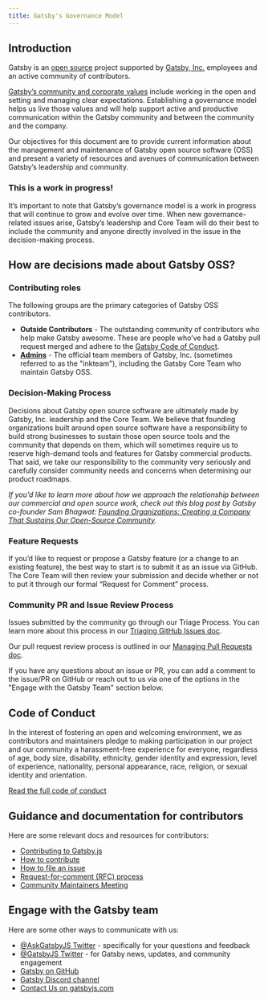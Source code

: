 ```yaml
---
title: Gatsby's Governance Model
---
```


## Introduction

Gatsby is an [open source](https://opensource.org/) project supported by [Gatsby, Inc.](https://www.gatsbyjs.com/about/) employees and an active community of contributors.

[Gatsby’s community and corporate values](/docs/gatsby-core-philosophy/#gatsbys-community-philosophy) include working in the open and setting and managing clear expectations. Establishing a governance model helps us live those values and will help support active and productive communication within the Gatsby community and between the community and the company.

Our objectives for this document are to provide current information about the management and maintenance of Gatsby open source software (OSS) and present a variety of resources and avenues of communication between Gatsby’s leadership and community.

### This is a work in progress!

It’s important to note that Gatsby’s governance model is a work in progress that will continue to grow and evolve over time. When new governance-related issues arise, Gatsby’s leadership and Core Team will do their best to include the community and anyone directly involved in the issue in the decision-making process.

## How are decisions made about Gatsby OSS?

### Contributing roles

The following groups are the primary categories of Gatsby OSS contributors.

- **Outside Contributors** - The outstanding community of contributors who help make Gatsby awesome. These are people who’ve had a Gatsby pull request merged and adhere to the [Gatsby Code of Conduct](/contributing/code-of-conduct/).
- **[Admins](https://github.com/orgs/gatsbyjs/teams/admin/members)** - The official team members of Gatsby, Inc. (sometimes referred to as the "inkteam"), including the Gatsby Core Team who maintain Gatsby OSS.

### Decision-Making Process

Decisions about Gatsby open source software are ultimately made by Gatsby, Inc. leadership and the Core Team. We believe that founding organizations built around open source software have a responsibility to build strong businesses to sustain those open source tools and the community that depends on them, which will sometimes require us to reserve high-demand tools and features for Gatsby commercial products. That said, we take our responsibility to the community very seriously and carefully consider community needs and concerns when determining our product roadmaps.

_If you’d like to learn more about how we approach the relationship between our commercial and open source work, check out this blog post by Gatsby co-founder Sam Bhagwat: [Founding Organizations: Creating a Company That Sustains Our Open-Source Community](/blog/2020-02-11-founding-organizations/#reach-skip-nav)._

### Feature Requests

If you’d like to request or propose a Gatsby feature (or a change to an existing feature), the best way to start is to submit it as an issue via GitHub. The Core Team will then review your submission and decide whether or not to put it through our formal “Request for Comment” process.

### Community PR and Issue Review Process

Issues submitted by the community go through our Triage Process. You can learn more about this process in our [Triaging GitHub Issues doc](/contributing/triaging-github-issues/).

Our pull request review process is outlined in our [Managing Pull Requests doc](/contributing/managing-pull-requests/).

If you have any questions about an issue or PR, you can add a comment to the issue/PR on GitHub or reach out to us via one of the options in the "Engage with the Gatsby Team" section below.

## Code of Conduct

In the interest of fostering an open and welcoming environment, we as contributors and maintainers pledge to making participation in our project and our community a harassment-free experience for everyone, regardless of age, body size, disability, ethnicity, gender identity and expression, level of experience, nationality, personal appearance, race, religion, or sexual identity and orientation.

[Read the full code of conduct](/contributing/code-of-conduct/)

## Guidance and documentation for contributors

Here are some relevant docs and resources for contributors:

- [Contributing to Gatsby.js](/contributing)
- [How to contribute](/contributing/how-to-contribute/)
- [How to file an issue](/contributing/how-to-file-an-issue/)
- [Request-for-comment (RFC) process](/contributing/rfc-process/)
- [Community Maintainers Meeting](/contributing/community/#community-maintainers-meeting)

## Engage with the Gatsby team

Here are some other ways to communicate with us:

- [@AskGatsbyJS Twitter](https://twitter.com/AskGatsbyJS) - specifically for your questions and feedback
- [@GatsbyJS Twitter](https://twitter.com/gatsbyjs) - for Gatsby news, updates, and community engagement
- [Gatsby on GitHub](https://github.com/gatsbyjs)
- [Gatsby Discord channel](https://gatsby.dev/discord)
- [Contact Us on gatsbyjs.com](https://www.gatsbyjs.com/contact-us/)
